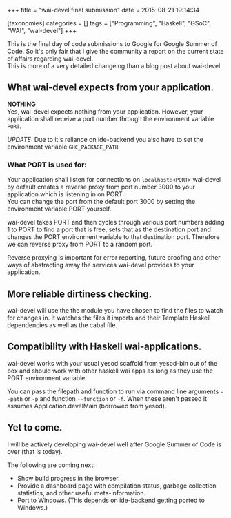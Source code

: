 +++
title = "wai-devel final submission"
date = 2015-08-21 19:14:34

[taxonomies]
categories = []
tags = ["Programming", "Haskell", "GSoC", "WAI", "wai-devel"]
+++

This is the final day of code submissions to Google for Google Summer of Code.
So it's only fair that I give the community a report on the current state of affairs regarding wai-devel.  
This is more of a very detailed changelog than a blog post about wai-devel.

<!-- more -->

## What wai-devel expects from your application.
**NOTHING**  
Yes, wai-devel expects nothing from your application.
However, your application shall receive a port number through the environment variable `PORT`.

*UPDATE:*
Due to it's reliance on ide-backend you also have to set the environment variable `GHC_PACKAGE_PATH`

### What PORT is used for:
Your application shall listen for connections on `localhost:<PORT>`
wai-devel by default creates a reverse proxy from port number 3000 to your application which is listening in on PORT.  
You can change the port from the default port 3000 by setting the environment variable PORT yourself.

wai-devel takes PORT and then cycles through various port numbers adding 1 to PORT to find a port that is free, sets that as the destination port and changes the PORT environment variable to that destination port. Therefore we can reverse proxy from PORT to a random port.

Reverse proxying is important for error reporting, future proofing and other ways of abstracting away the services wai-devel provides to your application.

## More reliable dirtiness checking.
wai-devel will use the the module you have chosen to find the files to watch for changes in.
It watches the files it imports and their Template Haskell dependencies as well as the cabal file.

## Compatibility with Haskell wai-applications.
wai-devel works with your usual yesod scaffold from yesod-bin out of the box and should work with other haskell wai apps as long as they use the PORT environment variable.  

You can pass the filepath and function to run via command line arguments `--path` or `-p` and function `--function` or `-f`.
When these aren't passed it assumes Application.develMain (borrowed from yesod).

## Yet to come.
I will be actively developing wai-devel well after Google Summer of Code is over (that is today).

The following are coming next:

- Show build progress in the browser.
- Provide a dashboard page with compilation status, garbage collection statistics, and other useful meta-information.
- Port to Windows. (This depends on ide-backend getting ported to Windows.)


